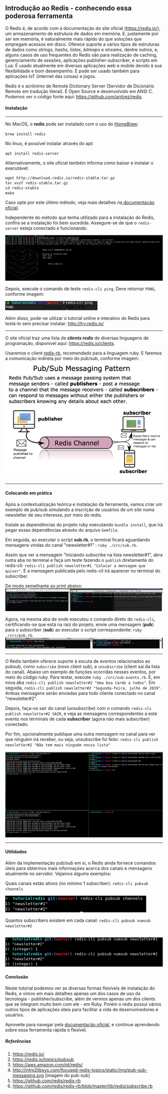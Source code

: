 ## Introdução ao Redis - conhecendo essa poderosa ferramenta

O Redis é, de acordo com a documentação do site oficial (https://redis.io/), um armazenamento de estrutura de dados em memória. 
E, justamente por ser em memória, é naturalmente mais rápido do que soluções que empregam acessos em disco.
Oferece suporte a vários tipos de estruturas de dados como *strings*, *hashs*, *listas*, *bitmaps* e *streams*, dentre outros, e, alguns casos de uso frequentes do
Redis são para realização de caching, gerenciamento de sessões, aplicações publisher-subscriber, e scripts em Lua.
É usado atualmente em diversas aplicações web e mobile devido à sua flexibilidade e bom desempenho. E pode ser usado também
para aplicações IoT (internet das coisas) e jogos.

Redis é o acrônimo de Remote Dictionary Server (Servidor de Dicionário Remoto em tradução literal). É Open Source e desenvolvido em ANSI C. Podemos ver o código fonte aqui:  https://github.com/antirez/redis.

#### Instalação
-----------
No MacOS, o **redis** pode ser instalado com o uso do [HomeBrew](https://brew.sh/index_pt-br):

`brew install redis`

No linux, é possível instalar através do apt:

`apt install redis-server`

Alternativamente, o site oficial também informa como baixar e instalar o executável:
```
wget http://download.redis.io/redis-stable.tar.gz
tar xvzf redis-stable.tar.gz
cd redis-stable
make
```
Caso opte por este último método, veja mais detalhes na[ documentação oficial](https://redis.io/topics/quickstart).

Independente do método que tenha utilizado para a instalação do Redis, confira se a instalação foi bem sucedida.
Assegure-se de que o `redis-server` esteja conectado e funcionando.

![redis-cli](imgs/redis-server.png "Redis-CLI")

Depois, execute o comando de teste `redis-cli ping`. Deve retornar `PONG`, conforme imagem:

![redis-server](imgs/ping.png "Redis-Server")

Além disso, pode-se utilizar o tutorial online e interativo do Redis para testá-lo sem precisar instalar: http://try.redis.io/

-----------

O site oficial traz uma lista de ***clients redis*** de diversas linguagens de programação, disponível aqui: https://redis.io/clients. 

Usaremos o client [redis-rb](https://github.com/redis/redis-rb), recomendado para a linguagem ruby. E faremos a comunicação indireta por meio do pub/sub, conforme
imagem:
![redis-pubsub](imgs/redis-pubsub.png "Pub-Sub")

-----------

#### Colocando em prática
Após a contextualização teórica e instalação da ferramenta, vamos criar um exemplo de pub/sub simulando a inscrição de usuários de um site numa newsletter de seu interesse, por meio do redis.

Instale as dependências do projeto ruby executando `bundle install`, que irá pegar essas dependências através do arquivo `Gemfile`.

Em seguida, ao executar o script **sub.rb**, o terminal ficará aguardando mensagens vindas do canal "newsletter#1" : `ruby ./src/sub.rb`.

Assim que ver a mensagem "Iniciando subscribe na lista newsletter#1", abra outra aba no terminal
e faça um teste fazendo o `publish` diretamente do redis-cli: `redis-cli publish newsletter#1 "Colocar a mensagem que quiser"`. E a mensagem publicada pelo redis-cli irá aparecer no terminal do subscriber.

De modo semelhante ao print abaixo:
![redis-pubsub1](imgs/pub-sub1.png "Pub-Sub1")

Agora, na mesma aba de onde executou o comando direto do `redis-cli`, certificando-se que está na raiz do projeto, envie uma mensagem (**pub**) para o subscriber (**sub**) ao executar o script correspondente: `ruby ./src/pub.rb`.
![redis-pubsub2](imgs/rb-pub.png "Ruby-Pub")

-----------

O Redis também oferece suporte à escuta de eventos relacionados ao pubsub, como `subscribe` (novo client sub), e `unsubscribe` (client sai da lista do canal). Abaixo um exemplo de funções ocorridas nesses eventos, por meio do código ruby. Para testar, execute `ruby ./src/sub-events.rb`. E, em nova aba `redis-cli publish newsletter#2 "Uma boa tarde a todos"`. Em seguida, `redis-cli publish newsletter#2 "Segunda-feira, julho de 2019"`. Ambas mensagens serão enviadas para todo cliente conectado no canal "newsletter#2". 

Depois, faça-os sair do canal (unsubscribe) com o comando `redis-cli publish newsletter#2 SAIR`, e veja as mensagens correspondentes a este evento nos terminais de cada **subscriber** (agora não mais subscriber) conectado.

Por fim, opcionalmente publique uma outra mensagem no canal para ver que ninguém irá receber, ou seja, unsubscribe foi feito: `redis-cli publish newsletter#2 "Não tem mais ninguém nessa lista"`

![redis-pubsub-eventos](imgs/pubsub-eventos.png "Ruby-PubSub Eventos")

-----------
#### Utilidades

Além da implementação pub/sub em si, o Redis ainda fornece comandos úteis para obtermos mais informações acerca dos canais e mensagens atualmente no servidor. Vejamos algums exemplos:

Quais canais estão ativos (no mínimo 1 subscriber): `redis-cli pubsub channels`

![redis-pubsub-channels](imgs/channels.png "Ruby-PubSub Channels")

Quantos subscribers existem em cada canal: `redis-cli pubsub numsub newsletter#2`

![redis-pubsub-subs](imgs/subs.png "Ruby-PubSub subs")
-----------

#### Conclusão

Neste tutorial podemos ver as diversas formas flexíveis de instalação do Redis, e vimos em mais detalhes apenas um dos casos de uso da tecnologia - publisher/subscribe, 
além de vermos apenas um dos clients que se integram muito bem com ele - em Ruby. Porém o redis possui vários outros tipos de aplicações úteis para facilitar
a vida de desenvolvedores e usuários.

Aproveite para navegar pela [documentação oficial](https://redis.io/), e continue aprendendo sobre essa ferramenta rápida e flexível.

##### Referências
1.  https://redis.io/
2.  https://redis.io/topics/pubsub
3.  https://aws.amazon.com/pt/redis/
4.  http://intro2libsys.com/focused-redis-topics/static/img/pub-sub-messaging.svg [imagem do pub-sub]
5.  https://github.com/redis/redis-rb
6.  https://github.com/redis/redis-rb/blob/master/lib/redis/subscribe.rb
